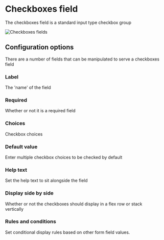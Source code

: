 # Checkboxes field

The checkboxes field is a standard input type checkbox group

![Checkboxes fields](../screenshots/fields/waf-checkboxes-field.png)

## Configuration options

There are a number of fields that can be manipulated to serve a checkboxes field

### Label

The 'name' of the field

### Required

Whether or not it is a required field

### Choices

Checkbox choices

### Default value

Enter multiple checkbox choices to be checked by default

### Help text

Set the help text to sit alongside the field

### Display side by side

Whether or not the checkboxes should display in a flex row or stack vertically

### Rules and conditions

Set conditional display rules based on other form field values.


